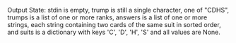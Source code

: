Output State: stdin is empty, trump is still a single character, one of "CDHS", trumps is a list of one or more ranks, answers is a list of one or more strings, each string containing two cards of the same suit in sorted order, and suits is a dictionary with keys 'C', 'D', 'H', 'S' and all values are None.